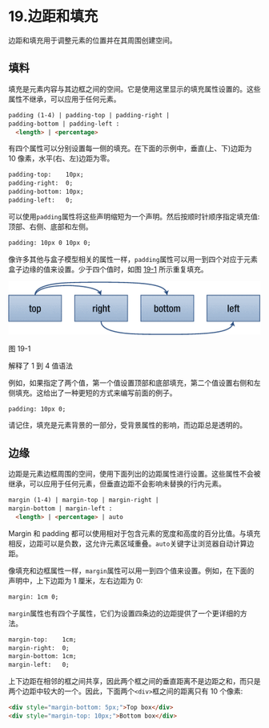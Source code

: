 # 19.边距和填充

边距和填充用于调整元素的位置并在其周围创建空间。

## 填料

填充是元素内容与其边框之间的空间。它是使用这里显示的填充属性设置的。这些属性不继承，可以应用于任何元素。

```html
padding (1-4) | padding-top | padding-right |
padding-bottom | padding-left :
  <length> | <percentage>

```

有四个属性可以分别设置每一侧的填充。在下面的示例中，垂直(上、下)边距为 10 像素，水平(右、左)边距为零。

```html
padding-top:    10px;
padding-right:  0;
padding-bottom: 10px;
padding-left:   0;

```

可以使用`padding`属性将这些声明缩短为一个声明。然后按顺时针顺序指定填充值:顶部、右侧、底部和左侧。

```html
padding: 10px 0 10px 0;

```

像许多其他与盒子模型相关的属性一样，`padding`属性可以用一到四个对应于元素盒子边缘的值来设置。少于四个值时，如图 [19-1](#Fig1) 所示重复填充。

![img/320834_2_En_19_Fig1_HTML.png](img/320834_2_En_19_Fig1_HTML.png)

图 19-1

解释了 1 到 4 值语法

例如，如果指定了两个值，第一个值设置顶部和底部填充，第二个值设置右侧和左侧填充。这给出了一种更短的方式来编写前面的例子。

```html
padding: 10px 0;

```

请记住，填充是元素背景的一部分，受背景属性的影响，而边距总是透明的。

## 边缘

边距是元素边框周围的空间，使用下面列出的边距属性进行设置。这些属性不会被继承，可以应用于任何元素，但垂直边距不会影响未替换的行内元素。

```html
margin (1-4) | margin-top | margin-right |
margin-bottom | margin-left :
  <length> | <percentage> | auto

```

Margin 和 padding 都可以使用相对于包含元素的宽度和高度的百分比值。与填充相反，边距可以是负数，这允许元素区域重叠。`auto`关键字让浏览器自动计算边距。

像填充和边框属性一样，`margin`属性可以用一到四个值来设置。例如，在下面的声明中，上下边距为 1 厘米，左右边距为 0:

```html
margin: 1cm 0;

```

`margin`属性也有四个子属性，它们为设置四条边的边距提供了一个更详细的方法。

```html
margin-top:    1cm;
margin-right:  0;
margin-bottom: 1cm;
margin-left:   0;

```

上下边距在相邻的框之间共享，因此两个框之间的垂直距离不是边距之和，而只是两个边距中较大的一个。因此，下面两个`<div>`框之间的距离只有 10 个像素:

```html
<div style="margin-bottom: 5px;">Top box</div>
<div style="margin-top: 10px;">Bottom box</div>

```